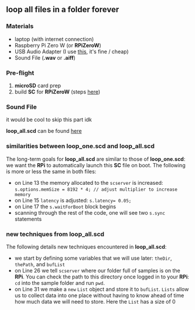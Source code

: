 ## loop all files in a folder forever

### Materials
* laptop (with internet connection)
* Raspberry Pi Zero W (or **RPiZeroW**)
* USB Audio Adapter (I use [this](https://www.adafruit.com/product/1475), it's fine / cheap)
* Sound File (**.wav** or **.aiff**)


### Pre-flight

1. **microSD** card prep
2. build **SC** for **RPiZeroW** (steps [here](https://github.com/redFrik/supercolliderStandaloneRPI1))


### Sound File

it would be cool to skip this part idk

**loop_all.scd** can be found [here](https://github.com/caseyanderson/SC3-RPiZeroW/blob/master/fixed_media/loop_all/loop_all.scd)


### similarities between loop_one.scd and loop_all.scd

The long-term goals for **loop_all.scd** are similar to those of  **loop_one.scd**: we want the **RPi** to automatically launch this **SC** file on boot. The following is more or less the same in both files:
* on Line 13 the memory allocated to the `scserver` is increased: `s.options.memSize = 8192 * 4; // adjust multiplier to increase memory`
* on Line 15 `latency` is adjusted: `s.latency= 0.05;`
* on Line 17 the `s.waitForBoot` block begins
* scanning through the rest of the code, one will see two `s.sync` statements


### new techniques from loop_all.scd

The following details new techniques encountered in **loop_all.scd**:
* we start by defining some variables that we will use later: `theDir`, `thePath`, and `bufList`
* on Line 26 we tell `scserver` where our folder full of samples is on the **RPi**. You can check the path to this directory once logged in to your **RPi**: `cd` into the sample folder and run `pwd`.
* on Line 31 we make a `new` `List` object and store it to `bufList`. `Lists` allow us to collect data into one place without having to know ahead of time how much data we will need to store. Here the `List` has a size of 0
